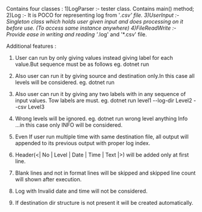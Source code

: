 Contains four classes :
1)LogParser :- tester class. Contains main() method;
2)Log :-  It is POCO for representing log from '*.csv' file.
3)UserInput :- Singleton class which holds user given input and does processing on it before use.
            (To access same instance anywhere)
4)FileReadWrite :- Provide ease in writing and reading '*.log' and '*.csv' file.

Additional features :
1) User can run by only giving values instead giving label for each value.But sequence must be as follows
        eg. dotnet run <source> <levels> <destination>
2) Also user can run it by giving source and destination only.In this case all levels will be considered.
        eg. dotnet run <source> <destination>
3) Also user can run it by giving any two labels with in any sequence of input values. Tow labels are must.
        eg. dotnet run level1 --log-dir <source> Level2 --csv <destination> Level3
4) Wrong levels will be ignored.
        eg. dotnet run <source> wrong level anything Info <destination> ...in this case only INFO will be considered.
5) Even If user run multiple time with same destination file, all output will appended to its previous output with   proper log index.

6) Header(<| No | Level | Date | Time | Text |>) will be added only at first line.

7) Blank lines and not in format lines will be skipped and skipped line count will shown after execution.

8) Log with Invalid date and time will not be considered.

9) If destination dir structure is not present it will be created automatically.


